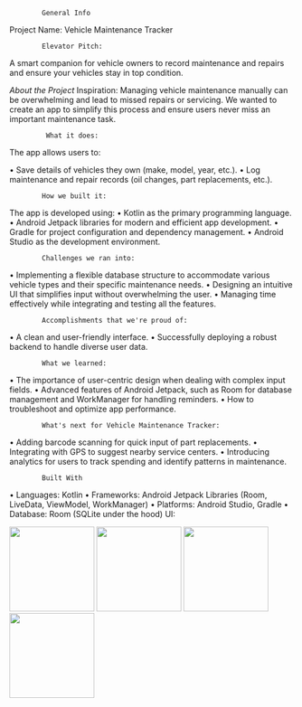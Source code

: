             General Info
Project Name: Vehicle Maintenance Tracker

            Elevator Pitch:
A smart companion for vehicle owners to record maintenance and repairs and ensure your vehicles stay in top condition.

*About the Project*
             Inspiration:
Managing vehicle maintenance manually can be overwhelming and lead to missed repairs or servicing. We wanted to create an app to simplify this process and ensure users never miss an important maintenance task.

             What it does:
The app allows users to:

•	Save details of vehicles they own (make, model, year, etc.).
•	Log maintenance and repair records (oil changes, part replacements, etc.).

            How we built it:
The app is developed using:
•	Kotlin as the primary programming language.
•	Android Jetpack libraries for modern and efficient app development.
•	Gradle for project configuration and dependency management.
•	Android Studio as the development environment.

            Challenges we ran into:
•	Implementing a flexible database structure to accommodate various vehicle types and their specific maintenance needs.
•	Designing an intuitive UI that simplifies input without overwhelming the user.
•	Managing time effectively while integrating and testing all the features.

            Accomplishments that we're proud of:
•	A clean and user-friendly interface.
•	Successfully deploying a robust backend to handle diverse user data.

            What we learned:
•	The importance of user-centric design when dealing with complex input fields.
•	Advanced features of Android Jetpack, such as Room for database management and WorkManager for handling reminders.
•	How to troubleshoot and optimize app performance.

            What's next for Vehicle Maintenance Tracker:
•	Adding barcode scanning for quick input of part replacements.
•	Integrating with GPS to suggest nearby service centers.
•	Introducing analytics for users to track spending and identify patterns in maintenance.

            Built With
•	Languages: Kotlin
•	Frameworks: Android Jetpack Libraries (Room, LiveData, ViewModel, WorkManager)
•	Platforms: Android Studio, Gradle
•	Database: Room (SQLite under the hood)
            UI:
           
<img src="https://github.com/user-attachments/assets/911c3c40-de38-4855-ad17-492a468a4296" width="150">


<img src="https://github.com/user-attachments/assets/37f9d40f-9874-4882-806a-2961f3ec3342" width="150">


<img src="https://github.com/user-attachments/assets/6a508911-7f9a-4aaa-b536-aaa49bb9c0fa" width="150">


<img src="https://github.com/user-attachments/assets/9cf8a5b5-bb5c-477c-9a03-8e42d0138dd9" width="150">
